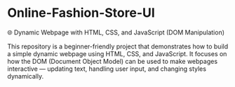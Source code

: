 # Online-Fashion-Store-UI

🌐 Dynamic Webpage with HTML, CSS, and JavaScript (DOM Manipulation)

This repository is a beginner-friendly project that demonstrates how to build a simple dynamic webpage using HTML, CSS, and JavaScript.
It focuses on how the DOM (Document Object Model) can be used to make webpages interactive — updating text, handling user input, and changing styles dynamically.

